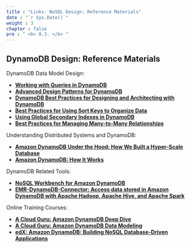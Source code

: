 ```yaml
---
title : "Links: NoSQL Design: Reference Materials"
date : "`r Sys.Date()`"
weight : 3
chapter : false
pre : " <b> 8.3. </b> "
---
```


## DynamoDB Design: Reference Materials


DynamoDB Data Model Design:

- **[Working with Queries in DynamoDB](https://docs.aws.amazon.com/amazondynamodb/latest/developerguide/Query.html)** 
- **[Advanced Design Patterns for DynamoDB](https://www.youtube.com/watch?v=6yqfmXiZTlM&list=PL_EDAAla3DXWy4GW_gnmaIs0PFvEklEB7)** 
- **[DynamoDB Best Practices for Designing and Architecting with DynamoDB](https://docs.aws.amazon.com/amazondynamodb/latest/developerguide/best-practices.html)** 
- **[Best Practices for Using Sort Keys to Organize Data](https://docs.aws.amazon.com/amazondynamodb/latest/developerguide/bp-sort-keys.html)** 
- **[Using Global Secondary Indexes in DynamoDB](https://docs.aws.amazon.com/amazondynamodb/latest/developerguide/GSI.html)** 
- **[Best Practices for Managing Many-to-Many Relationships](https://docs.aws.amazon.com/amazondynamodb/latest/developerguide/bp-adjacency-graphs.html)** 

Understanding Distributed Systems and DynamoDB:

- **[Amazon DynamoDB Under the Hood: How We Built a Hyper-Scale Database](https://www.youtube.com/watch?v=yvBR71D0nAQ)** 
- **[Amazon DynamoDB: How It Works](https://docs.aws.amazon.com/amazondynamodb/latest/developerguide/HowItWorks.html)** 

DynamoDB Related Tools:

- **[NoSQL Workbench for Amazon DynamoDB](https://docs.aws.amazon.com/amazondynamodb/latest/developerguide/workbench.html)** 
- **[EMR-DynamoDB-Connector: Access data stored in Amazon DynamoDB with Apache Hadoop, Apache Hive, and Apache Spark](https://github.com/awslabs/emr-dynamodb-connector)** 

Online Training Courses:

- **[A Cloud Guru: Amazon DynamoDB Deep Dive](https://acloudguru.com/course/amazon-dynamodb-deep-dive/)** 
- **[A Cloud Guru: Amazon DynamoDB Data Modeling](https://acloudguru.com/course/amazon-dynamodb-data-modeling/)** 
- **[edX: Amazon DynamoDB: Building NoSQL Database-Driven Applications](https://www.edx.org/course/amazon-dynamodb-building-nosql-database-driven-app)**